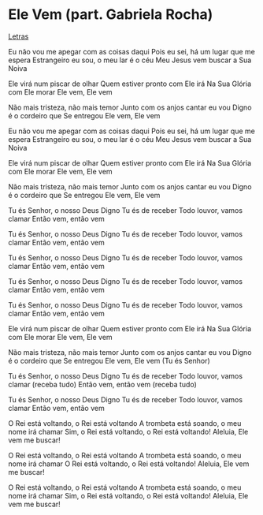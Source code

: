 

# Ele Vem (part. Gabriela Rocha)
[Letras](https://www.letras.mus.br/gabriel-guedes/ele-vem/)

Eu não vou me apegar com as coisas daqui
Pois eu sei, há um lugar que me espera
Estrangeiro eu sou, o meu lar é o céu
Meu Jesus vem buscar a Sua Noiva

Ele virá num piscar de olhar
Quem estiver pronto com Ele irá
Na Sua Glória com Ele morar
Ele vem, Ele vem

Não mais tristeza, não mais temor
Junto com os anjos cantar eu vou
Digno é o cordeiro que Se entregou
Ele vem, Ele vem

Eu não vou me apegar com as coisas daqui
Pois eu sei, há um lugar que me espera
Estrangeiro eu sou, o meu lar é o céu
Meu Jesus vem buscar a Sua Noiva

Ele virá num piscar de olhar
Quem estiver pronto com Ele irá
Na Sua Glória com Ele morar
Ele vem, Ele vem

Não mais tristeza, não mais temor
Junto com os anjos cantar eu vou
Digno é o cordeiro que Se entregou
Ele vem, Ele vem

Tu és Senhor, o nosso Deus
Digno Tu és de receber
Todo louvor, vamos clamar
Então vem, então vem

Tu és Senhor, o nosso Deus
Digno Tu és de receber
Todo louvor, vamos clamar
Então vem, então vem

Tu és Senhor, o nosso Deus
Digno Tu és de receber
Todo louvor, vamos clamar
Então vem, então vem

Tu és Senhor, o nosso Deus
Digno Tu és de receber
Todo louvor, vamos clamar
Então vem, então vem

Tu és Senhor, o nosso Deus
Digno Tu és de receber
Todo louvor, vamos clamar
Então vem, então vem

Ele virá num piscar de olhar
Quem estiver pronto com Ele irá
Na Sua Glória com Ele morar
Ele vem, Ele vem

Não mais tristeza, não mais temor
Junto com os anjos cantar eu vou
Digno é o cordeiro que Se entregou
Ele vem, Ele vem (Tu és Senhor)

Tu és Senhor, o nosso Deus
Digno Tu és de receber
Todo louvor, vamos clamar (receba tudo)
Então vem, então vem (receba tudo)

Tu és Senhor, o nosso Deus
Digno Tu és de receber
Todo louvor, vamos clamar
Então vem, então vem

O Rei está voltando, o Rei está voltando
A trombeta está soando, o meu nome irá chamar
Sim, o Rei está voltando, o Rei está voltando!
Aleluia, Ele vem me buscar!

O Rei está voltando, o Rei está voltando
A trombeta está soando, o meu nome irá chamar
O Rei está voltando, o Rei está voltando!
Aleluia, Ele vem me buscar!

O Rei está voltando, o Rei está voltando
A trombeta está soando, o meu nome irá chamar
Sim, o Rei está voltando, o Rei está voltando!
Aleluia, Ele vem me buscar!